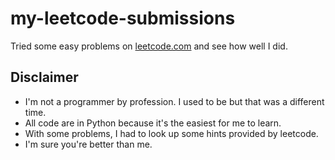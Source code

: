 # my-leetcode-submissions
Tried some easy problems on [leetcode.com](https://leetcode.com) and see how well I did.

## Disclaimer
* I'm not a programmer by profession. I used to be but that was a different time.
* All code are in Python because it's the easiest for me to learn.
* With some problems, I had to look up some hints provided by leetcode.
* I'm sure you're better than me.
